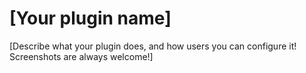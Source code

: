 # [Your plugin name]

[Describe what your plugin does, and how users you can configure it! Screenshots are always welcome!]
